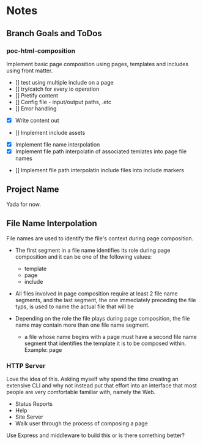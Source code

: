 # Notes

## Branch Goals and ToDos
### poc-html-composition
Implement basic page composition using pages, templates and includes using front matter.

- [] test using multiple include on a page
- [] try/catch for every io operation
- [] Pretify content
- [] Config file - input/output paths, .etc
- [] Error handling
- [x] Write content out
- [] Implement include assets
- [x] Implement file name interpolation
- [x] Implement file path interpolatin of associated temlates into page file names
- [] Implement file path interpolatin include files into include markers

## Project Name
Yada for now.

## File Name Interpolation

File names are used to identify the file's context during page composition.

- The first segment in a file name identifies its role during page composition and it can be one of the following values:
    - template
    - page
    - include

- All files involved in page composition require at least 2 file name segments, and the last segment, the one immediately preceding the file typs, is used to name the actual file that will be

- Depending on the role the file plays during page composition, the file name may contain more than one file name segment.
    - a file whose name begins with a page must have a second file name segment that identifies the template it is to be composed  within. Example: page

### HTTP Server

Love the idea of  this. Askiing myself why spend the time creating an extensive CLI and why not instead put that effort into an interface that most people are very comfortable familiar with, namely the Web.

- Status Reports
- Help
- Site Server
- Walk user through the process of composing a page

Use Express and middleware to build this or is there something better?
